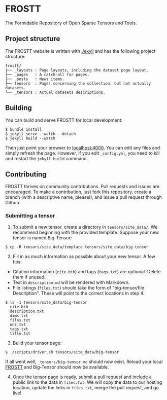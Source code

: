 # FROSTT
The Formidable Repository of Open Sparse Tensors and Tools.


## Project structure
The FROSTT website is written with [Jekyll](http://jekyllrb.com/) and has the
following project structure:
```
frostt/
├── _layouts : Page layouts, including the dataset page layout.
├── _pages   : A catch-all for pages.
├── _posts   : News items.
├── tensors  : Pages concerning the collection, but not actually datasets.
└── _tensors : Actual datasets descriptions.
```


## Building
You can build and serve FROSTT for local development:
```
$ bundle install
$ jekyll serve --watch --detach
$ jekyll build --watch
```

Then just point your browser to [localhost:4000](localhost:4000). You can edit
any files and simply refresh the page. However, if you edit `_config.yml`, you
need to kill and restart the `jekyll build` command.


## Contributing
FROSTT thrives on community contributions. Pull requests and issues are
encouraged. To make a contribution, just fork this repository, create a branch
(with a descriptive name, please!), and issue a pull request through Github.

### Submitting a tensor

1. To submit a new tensor, create a directory in `tensors/site_data/`. We
recommend beginning with the provided template. Suppose your new tensor is
named Big-Tensor:
  ```
  $ cp -R tensors/site_data/template tensors/site_data/big-tensor
  ```

2. Fill in as much information as possible about your new tensor. A few tips:
  - Citation information (`cite.bib`) and tags (`tags.txt`) are optional.
    Delete them if unused.
  - Text in `description.md` will be rendered with Markdown.
  - File listings (`files.txt`) should take the form of "big-tensor/file
    Description". These will point to the correct locations in step 4.
  ```
  $ ls -1 tensors/site_data/big-tensor
    cite.bib
    description.txt
    dims.txt
    files.txt
    nnz.txt
    tags.txt
    title.txt
  ```

3. Build your tensor page:
  ```
  $ ./scripts/driver.sh tensors/site_data/big-tensor
  ```
  If all went well, `_tensors/big-tensor.md` should now exist. Reload your local
  [FROSTT](http://localhost:4000/tensors/) and Big-Tensor should now be
  available.

4. Once the tensor page is ready, submit a pull request and include a public
link to the data in `files.txt`. We will copy the data to our hosting location,
update the links in `files.txt`, merge the pull request, and go live!


